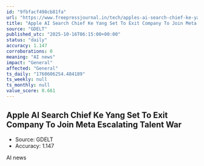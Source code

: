 ```yaml
---
id: "9fbfacf498cb81fa"
url: "https://www.freepressjournal.in/tech/apples-ai-search-chief-ke-yang-set-to-exit-company-to-join-meta-escalating-talent-war"
title: "Apple AI Search Chief Ke Yang Set To Exit Company To Join Meta Escalating Talent War"
source: "GDELT"
published_utc: "2025-10-16T06:15:00+00:00"
status: "daily"
accuracy: 1.147
corroborations: 0
meaning: "AI news"
impact: "General"
affected: "General"
ts_daily: "1760606254.484189"
ts_weekly: null
ts_monthly: null
value_score: 0.661
---
```

## Apple AI Search Chief Ke Yang Set To Exit Company To Join Meta Escalating Talent War

- Source: GDELT
- Accuracy: 1.147

AI news
